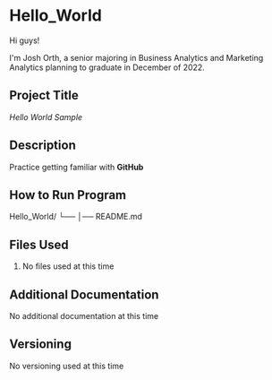 # Hello_World

Hi guys!

I'm Josh Orth, a senior majoring in Business Analytics and Marketing Analytics planning to graduate in December of 2022. 

## Project Title

*Hello World Sample*

## Description

Practice getting familiar with **GitHub**

## How to Run Program

Hello_World/
└── 
    │── README.md

## Files Used

1. No files used at this time

## Additional Documentation

No additional documentation at this time

## Versioning

No versioning used at this time
